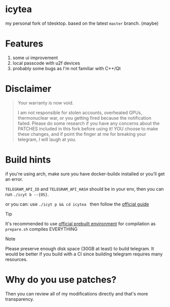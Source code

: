# icytea

my personal fork of tdesktop. based on the latest `master` branch. (maybe)

# Features

1. some ui improvement
2. local passcode with u2f devices
3. probably some bugs as I'm not familiar with C++/Qt

# Disclaimer

> Your warranty is now void.
>
> I am not responsible for stolen accounts, overheated GPUs,
> thermonuclear war, or you getting fired because the notification failed. Please
> do some research if you have any concerns about the PATCHES included in this fork
> before using it! YOU choose to make these changes, and if
> point the finger at me for breaking your telegram, I will laugh at you.
>

# Build hints

if you're using arch, make sure you have docker-buildx installed or you'll get an error.

`TELEGRAM_API_ID` and `TELEGRAM_API_HASH` should be in your env, then you can run `./icyt b --{OS}`.

or you can: use `./icyt p && cd icytea ` then follow the [official guide](https://github.com/telegramdesktop/tdesktop/blob/master/docs/)

> [!TIP]
>
> It's recommended to use [official prebuilt environment](https://github.com/telegramdesktop/tdesktop/pkgs/container/tdesktop%2Fcentos_env) for compilation as `prepare.sh` compiles EVERYTHING

> [!NOTE]
>
> Please preserve enough disk space (30GB at least) to build telegram.
> It would be better if you build with a CI since building telegram requires many resources.

# Why do you use patches?

Then you can review all of my modifications directly and that's more transparency.

